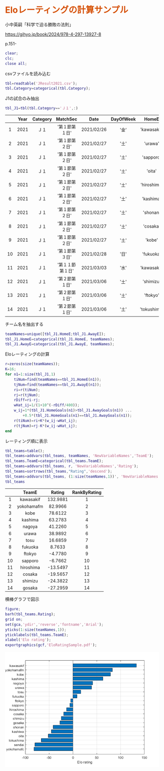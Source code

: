 
# <span style="color:rgb(213,80,0)">Eloレーティングの計算サンプル</span>

小中英嗣「科学で迫る勝敗の法則」


https://gihyo.jp/book/2024/978-4-297-13927-8


p.151-

```matlab
clear;
clc;
close all;

```

csvファイルを読み込む

```matlab
tbl=readtable('JResult2021.csv');
tbl.Category=categorical(tbl.Category);

```

J1の試合のみ抽出

```matlab
tbl_J1=tbl(tbl.Category=='Ｊ１',:)
```
| |Year|Category|MatchSec|Date|DayOfWeek|HomeE|HomeJ|AwayE|AwayJ|HomeGoals|AwayGoals|MatchID|Venue|Attendance|
|:--:|:--:|:--:|:--:|:--:|:--:|:--:|:--:|:--:|:--:|:--:|:--:|:--:|:--:|:--:|
|1|2021|Ｊ１|'第１節第１日'|2021/02/26|'金'|'kawasakif'|'川崎Ｆ'|'yokohamafm'|'横浜FM'|2|0|24974|'等々力'|4868|
|2|2021|Ｊ１|'第１節第２日'|2021/02/27|'土'|'urawa'|'浦和'|'ftokyo'|'FC東京'|1|1|24976|'埼玉'|4943|
|3|2021|Ｊ１|'第１節第２日'|2021/02/27|'土'|'sapporo'|'札幌'|'yokohamafc'|'横浜FC'|5|1|24975|'札幌ド'|11897|
|4|2021|Ｊ１|'第１節第２日'|2021/02/27|'土'|'oita'|'大分'|'tokushima'|'徳島'|1|1|24978|'昭和電ド'|7012|
|5|2021|Ｊ１|'第１節第２日'|2021/02/27|'土'|'hiroshima'|'広島'|'sendai'|'仙台'|1|1|24977|'Ｅスタ'|8820|
|6|2021|Ｊ１|'第１節第２日'|2021/02/27|'土'|'kashima'|'鹿島'|'shimizu'|'清水'|1|3|24979|'カシマ'|9312|
|7|2021|Ｊ１|'第１節第２日'|2021/02/27|'土'|'shonan'|'湘南'|'tosu'|'鳥栖'|0|1|24980|'レモンＳ'|4721|
|8|2021|Ｊ１|'第１節第２日'|2021/02/27|'土'|'cosaka'|'Ｃ大阪'|'kashiwa'|'柏'|2|0|24981|'ヤンマー'|4481|
|9|2021|Ｊ１|'第１節第２日'|2021/02/27|'土'|'kobe'|'神戸'|'gosaka'|'Ｇ大阪'|1|0|24982|'ノエスタ'|4636|
|10|2021|Ｊ１|'第１節第３日'|2021/02/28|'日'|'fukuoka'|'福岡'|'nagoya'|'名古屋'|1|2|24983|'ベススタ'|4991|
|11|2021|Ｊ１|'第１１節第１日'|2021/03/03|'水'|'kawasakif'|'川崎Ｆ'|'cosaka'|'Ｃ大阪'|3|2|25074|'等々力'|4756|
|12|2021|Ｊ１|'第２節第１日'|2021/03/06|'土'|'shimizu'|'清水'|'fukuoka'|'福岡'|2|2|24986|'アイスタ'|9063|
|13|2021|Ｊ１|'第２節第１日'|2021/03/06|'土'|'ftokyo'|'FC東京'|'cosaka'|'Ｃ大阪'|3|2|24985|'味スタ'|4768|
|14|2021|Ｊ１|'第２節第１日'|2021/03/06|'土'|'tokushima'|'徳島'|'kobe'|'神戸'|1|1|24987|'鳴門大塚'|7454|


チーム名を抽出する

```matlab
teamNames=unique([tbl_J1.HomeE;tbl_J1.AwayE]);
tbl_J1.HomeE=categorical(tbl_J1.HomeE, teamNames);
tbl_J1.AwayE=categorical(tbl_J1.AwayE, teamNames);

```

Eloレーティングの計算

```matlab
r=zeros(size(teamNames));
K=16;
for n1=1:size(tbl_J1,1)
    tiNum=find(teamNames==tbl_J1.HomeE(n1));
    tjNum=find(teamNames==tbl_J1.AwayE(n1));
    ri=r(tiNum);
    rj=r(tjNum);
    rDiff=ri-rj;
    wHat_ij=1/(1+10^(-rDiff/400));
    w_ij=1*(tbl_J1.HomeGoals(n1)>tbl_J1.AwayGoals(n1)) ...
        +0.5*(tbl_J1.HomeGoals(n1)==tbl_J1.AwayGoals(n1));
    r(tiNum)=ri+K*(w_ij-wHat_ij);
    r(tjNum)=rj-K*(w_ij-wHat_ij);
end

```

レーティング順に表示

```matlab
tbl_teams=table();
tbl_teams=addvars(tbl_teams, teamNames, 'NewVariableNames','TeamE');
tbl_teams.TeamE=categorical(tbl_teams.TeamE);
tbl_teams=addvars(tbl_teams, r, 'NewVariableNames','Rating');
tbl_teams=sortrows(tbl_teams,"Rating",'descend');
tbl_teams=addvars(tbl_teams, (1:size(teamNames,1))', 'NewVariableNames','RankByRating');
tbl_teams
```
| |TeamE|Rating|RankByRating|
|:--:|:--:|:--:|:--:|
|1|kawasakif|132.9881|1|
|2|yokohamafm|82.9966|2|
|3|kobe|78.6122|3|
|4|kashima|63.2783|4|
|5|nagoya|41.2260|5|
|6|urawa|38.9892|6|
|7|tosu|16.6859|7|
|8|fukuoka|8.7633|8|
|9|ftokyo|-4.7780|9|
|10|sapporo|-6.7662|10|
|11|hiroshima|-13.5497|11|
|12|cosaka|-19.5657|12|
|13|shimizu|-24.3822|13|
|14|gosaka|-27.2959|14|


横棒グラフで図示

```matlab
figure;
barh(tbl_teams.Rating);
grid on;
set(gca,'ydir','reverse','fontname','Arial');
yticks(1:size(teamNames,1));
yticklabels(tbl_teams.TeamE);
xlabel('Elo rating');
exportgraphics(gcf,'EloRatingSample.pdf');
```

<center><img src="p151_EloSample_media/figure_0.png" width="562" alt="figure_0.png"></center>

